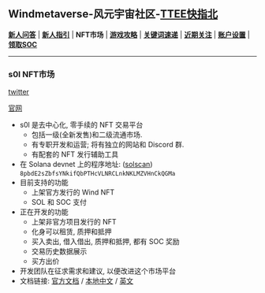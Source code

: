 ## Windmetaverse-风元宇宙社区-[TTEE快指北](Readme.md)

[**新人问答**](新人问答.md) | [**新人指引**](新人指引.md) | **NFT市场** | [**游戏攻略**](游戏攻略.md) | [**关键词速递**](关键词速递.md) | [**近期关注**](近期关注.md) | [**账户设置**](账户设置.md) | [**领取SOC**](领取SOC.md)

---

### s0l NFT市场

[twitter](https://twitter.com/S0l_dex)

[官网](https://S0l.xyz)

- s0l 是去中心化, 零手续的 NFT 交易平台
  - 包括一级(全新发售)和二级流通市场.
  - 有专职开发和运营; 将有独立的网站和 Discord 群.
  - 有配套的 NFT 发行辅助工具
- 在 Solana devnet 上的程序地址: ([solscan](https://solscan.io/account/8pbdE2sZbfsYNkifQbPTHcVLNRCLnkNKLMZVHnCkQGMa?cluster=devnet))<br>`8pbdE2sZbfsYNkifQbPTHcVLNRCLnkNKLMZVHnCkQGMa` 
- 目前支持的功能
  - 上架官方发行的 Wind NFT
  - SOL 和 SOC 支付	
- 正在开发的功能
  - 上架非官方项目发行的 NFT
  - 化身可以租赁, 质押和抵押
  - 买入卖出, 借入借出, 质押和抵押, 都有 SOC 奖励
  - 交易历史数据展示
  - 买方出价
- 开发团队在征求需求和建议, 以便改进这个市场平台
- 文档链接: [官方文档](https://wind-document.vercel.app/Palace-Marketplace) / [本地中文](doc_cn/Palace_cn.md) / [英文](doc_en/Palace.md)
